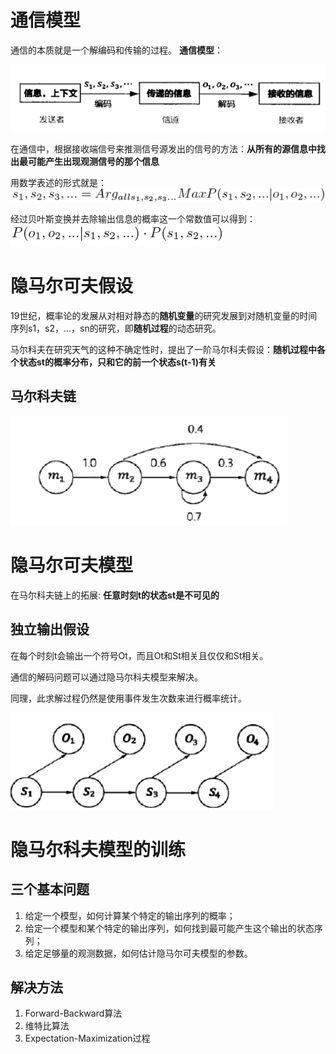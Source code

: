 # 通信模型
通信的本质就是一个解编码和传输的过程。
**通信模型**：

![](./img/通信模型.PNG)

在通信中，根据接收端信号来推测信号源发出的信号的方法：**从所有的源信息中找出最可能产生出现观测信号的那个信息**

用数学表述的形式就是： ![](./img/通信1.png)

经过贝叶斯变换并去除输出信息的概率这一个常数值可以得到： ![](./img/通信2.png)

# 隐马尔可夫假设

19世纪，概率论的发展从对相对静态的**随机变量**的研究发展到对随机变量的时间序列s1，s2，...，sn的研究，即**随机过程**的动态研究。

马尔科夫在研究天气的这种不确定性时，提出了一阶马尔科夫假设：**随机过程中各个状态st的概率分布，只和它的前一个状态s(t-1)有关**

## 马尔科夫链

![](./img/隐马1.png)

# 隐马尔可夫模型
在马尔科夫链上的拓展: **任意时刻t的状态st是不可见的**
## 独立输出假设
在每个时刻t会输出一个符号Ot，而且Ot和St相关且仅仅和St相关。

通信的解码问题可以通过隐马尔科夫模型来解决。

同理，此求解过程仍然是使用事件发生次数来进行概率统计。

![](./img/隐马2.png)

# 隐马尔科夫模型的训练
## 三个基本问题
1. 给定一个模型，如何计算某个特定的输出序列的概率；
2. 给定一个模型和某个特定的输出序列，如何找到最可能产生这个输出的状态序列；
3. 给定足够量的观测数据，如何估计隐马尔可夫模型的参数。

## 解决方法
1. Forward-Backward算法
2. 维特比算法
3. Expectation-Maximization过程

